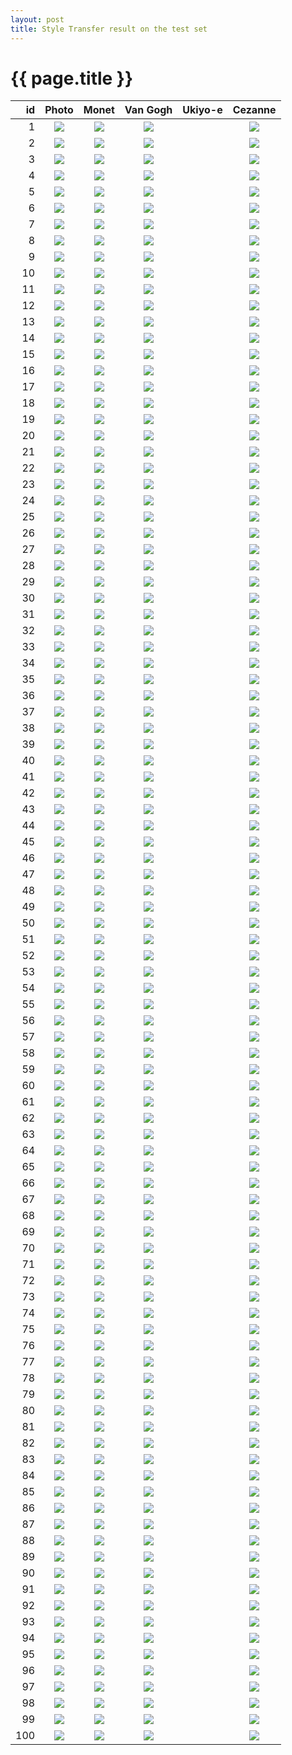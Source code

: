 ```yaml
---
layout: post
title: Style Transfer result on the test set
---
```

{{ page.title }}
================

| id | Photo | Monet | Van Gogh | Ukiyo-e | Cezanne |
|---:|:---------:|:----------:|:----------:|:----------:|:----------:|
| 1 | ![]({{site.url}}/images/style-transfer-test/original/01220.jpg) | ![]({{site.url}}/images/style-transfer-test/ukiyoe/01220.jpg) | ![]({{site.url}}/images/style-transfer-test/vangogh/01220.jpg) || ![]({{site.url}}/images/style-transfer-test/cezanne/01220.jpg) | ![]({{site.url}}/images/style-transfer-test/monet/01220.jpg) |
| 2 | ![]({{site.url}}/images/style-transfer-test/original/01200.jpg) | ![]({{site.url}}/images/style-transfer-test/ukiyoe/01200.jpg) | ![]({{site.url}}/images/style-transfer-test/vangogh/01200.jpg) || ![]({{site.url}}/images/style-transfer-test/cezanne/01200.jpg) | ![]({{site.url}}/images/style-transfer-test/monet/01200.jpg) |
| 3 | ![]({{site.url}}/images/style-transfer-test/original/00380.jpg) | ![]({{site.url}}/images/style-transfer-test/ukiyoe/00380.jpg) | ![]({{site.url}}/images/style-transfer-test/vangogh/00380.jpg) || ![]({{site.url}}/images/style-transfer-test/cezanne/00380.jpg) | ![]({{site.url}}/images/style-transfer-test/monet/00380.jpg) |
| 4 | ![]({{site.url}}/images/style-transfer-test/original/00100.jpg) | ![]({{site.url}}/images/style-transfer-test/ukiyoe/00100.jpg) | ![]({{site.url}}/images/style-transfer-test/vangogh/00100.jpg) || ![]({{site.url}}/images/style-transfer-test/cezanne/00100.jpg) | ![]({{site.url}}/images/style-transfer-test/monet/00100.jpg) |
| 5 | ![]({{site.url}}/images/style-transfer-test/original/00260.jpg) | ![]({{site.url}}/images/style-transfer-test/ukiyoe/00260.jpg) | ![]({{site.url}}/images/style-transfer-test/vangogh/00260.jpg) || ![]({{site.url}}/images/style-transfer-test/cezanne/00260.jpg) | ![]({{site.url}}/images/style-transfer-test/monet/00260.jpg) |
| 6 | ![]({{site.url}}/images/style-transfer-test/original/00120.jpg) | ![]({{site.url}}/images/style-transfer-test/ukiyoe/00120.jpg) | ![]({{site.url}}/images/style-transfer-test/vangogh/00120.jpg) || ![]({{site.url}}/images/style-transfer-test/cezanne/00120.jpg) | ![]({{site.url}}/images/style-transfer-test/monet/00120.jpg) |
| 7 | ![]({{site.url}}/images/style-transfer-test/original/00740.jpg) | ![]({{site.url}}/images/style-transfer-test/ukiyoe/00740.jpg) | ![]({{site.url}}/images/style-transfer-test/vangogh/00740.jpg) || ![]({{site.url}}/images/style-transfer-test/cezanne/00740.jpg) | ![]({{site.url}}/images/style-transfer-test/monet/00740.jpg) |
| 8 | ![]({{site.url}}/images/style-transfer-test/original/01330.jpg) | ![]({{site.url}}/images/style-transfer-test/ukiyoe/01330.jpg) | ![]({{site.url}}/images/style-transfer-test/vangogh/01330.jpg) || ![]({{site.url}}/images/style-transfer-test/cezanne/01330.jpg) | ![]({{site.url}}/images/style-transfer-test/monet/01330.jpg) |
| 9 | ![]({{site.url}}/images/style-transfer-test/original/00390.jpg) | ![]({{site.url}}/images/style-transfer-test/ukiyoe/00390.jpg) | ![]({{site.url}}/images/style-transfer-test/vangogh/00390.jpg) || ![]({{site.url}}/images/style-transfer-test/cezanne/00390.jpg) | ![]({{site.url}}/images/style-transfer-test/monet/00390.jpg) |
| 10 | ![]({{site.url}}/images/style-transfer-test/original/00680.jpg) | ![]({{site.url}}/images/style-transfer-test/ukiyoe/00680.jpg) | ![]({{site.url}}/images/style-transfer-test/vangogh/00680.jpg) || ![]({{site.url}}/images/style-transfer-test/cezanne/00680.jpg) | ![]({{site.url}}/images/style-transfer-test/monet/00680.jpg) |
| 11 | ![]({{site.url}}/images/style-transfer-test/original/00420.jpg) | ![]({{site.url}}/images/style-transfer-test/ukiyoe/00420.jpg) | ![]({{site.url}}/images/style-transfer-test/vangogh/00420.jpg) || ![]({{site.url}}/images/style-transfer-test/cezanne/00420.jpg) | ![]({{site.url}}/images/style-transfer-test/monet/00420.jpg) |
| 12 | ![]({{site.url}}/images/style-transfer-test/original/00080.jpg) | ![]({{site.url}}/images/style-transfer-test/ukiyoe/00080.jpg) | ![]({{site.url}}/images/style-transfer-test/vangogh/00080.jpg) || ![]({{site.url}}/images/style-transfer-test/cezanne/00080.jpg) | ![]({{site.url}}/images/style-transfer-test/monet/00080.jpg) |
| 13 | ![]({{site.url}}/images/style-transfer-test/original/01060.jpg) | ![]({{site.url}}/images/style-transfer-test/ukiyoe/01060.jpg) | ![]({{site.url}}/images/style-transfer-test/vangogh/01060.jpg) || ![]({{site.url}}/images/style-transfer-test/cezanne/01060.jpg) | ![]({{site.url}}/images/style-transfer-test/monet/01060.jpg) |
| 14 | ![]({{site.url}}/images/style-transfer-test/original/01100.jpg) | ![]({{site.url}}/images/style-transfer-test/ukiyoe/01100.jpg) | ![]({{site.url}}/images/style-transfer-test/vangogh/01100.jpg) || ![]({{site.url}}/images/style-transfer-test/cezanne/01100.jpg) | ![]({{site.url}}/images/style-transfer-test/monet/01100.jpg) |
| 15 | ![]({{site.url}}/images/style-transfer-test/original/00890.jpg) | ![]({{site.url}}/images/style-transfer-test/ukiyoe/00890.jpg) | ![]({{site.url}}/images/style-transfer-test/vangogh/00890.jpg) || ![]({{site.url}}/images/style-transfer-test/cezanne/00890.jpg) | ![]({{site.url}}/images/style-transfer-test/monet/00890.jpg) |
| 16 | ![]({{site.url}}/images/style-transfer-test/original/00620.jpg) | ![]({{site.url}}/images/style-transfer-test/ukiyoe/00620.jpg) | ![]({{site.url}}/images/style-transfer-test/vangogh/00620.jpg) || ![]({{site.url}}/images/style-transfer-test/cezanne/00620.jpg) | ![]({{site.url}}/images/style-transfer-test/monet/00620.jpg) |
| 17 | ![]({{site.url}}/images/style-transfer-test/original/01080.jpg) | ![]({{site.url}}/images/style-transfer-test/ukiyoe/01080.jpg) | ![]({{site.url}}/images/style-transfer-test/vangogh/01080.jpg) || ![]({{site.url}}/images/style-transfer-test/cezanne/01080.jpg) | ![]({{site.url}}/images/style-transfer-test/monet/01080.jpg) |
| 18 | ![]({{site.url}}/images/style-transfer-test/original/00010.jpg) | ![]({{site.url}}/images/style-transfer-test/ukiyoe/00010.jpg) | ![]({{site.url}}/images/style-transfer-test/vangogh/00010.jpg) || ![]({{site.url}}/images/style-transfer-test/cezanne/00010.jpg) | ![]({{site.url}}/images/style-transfer-test/monet/00010.jpg) |
| 19 | ![]({{site.url}}/images/style-transfer-test/original/01070.jpg) | ![]({{site.url}}/images/style-transfer-test/ukiyoe/01070.jpg) | ![]({{site.url}}/images/style-transfer-test/vangogh/01070.jpg) || ![]({{site.url}}/images/style-transfer-test/cezanne/01070.jpg) | ![]({{site.url}}/images/style-transfer-test/monet/01070.jpg) |
| 20 | ![]({{site.url}}/images/style-transfer-test/original/01180.jpg) | ![]({{site.url}}/images/style-transfer-test/ukiyoe/01180.jpg) | ![]({{site.url}}/images/style-transfer-test/vangogh/01180.jpg) || ![]({{site.url}}/images/style-transfer-test/cezanne/01180.jpg) | ![]({{site.url}}/images/style-transfer-test/monet/01180.jpg) |
| 21 | ![]({{site.url}}/images/style-transfer-test/original/01250.jpg) | ![]({{site.url}}/images/style-transfer-test/ukiyoe/01250.jpg) | ![]({{site.url}}/images/style-transfer-test/vangogh/01250.jpg) || ![]({{site.url}}/images/style-transfer-test/cezanne/01250.jpg) | ![]({{site.url}}/images/style-transfer-test/monet/01250.jpg) |
| 22 | ![]({{site.url}}/images/style-transfer-test/original/00780.jpg) | ![]({{site.url}}/images/style-transfer-test/ukiyoe/00780.jpg) | ![]({{site.url}}/images/style-transfer-test/vangogh/00780.jpg) || ![]({{site.url}}/images/style-transfer-test/cezanne/00780.jpg) | ![]({{site.url}}/images/style-transfer-test/monet/00780.jpg) |
| 23 | ![]({{site.url}}/images/style-transfer-test/original/00220.jpg) | ![]({{site.url}}/images/style-transfer-test/ukiyoe/00220.jpg) | ![]({{site.url}}/images/style-transfer-test/vangogh/00220.jpg) || ![]({{site.url}}/images/style-transfer-test/cezanne/00220.jpg) | ![]({{site.url}}/images/style-transfer-test/monet/00220.jpg) |
| 24 | ![]({{site.url}}/images/style-transfer-test/original/00760.jpg) | ![]({{site.url}}/images/style-transfer-test/ukiyoe/00760.jpg) | ![]({{site.url}}/images/style-transfer-test/vangogh/00760.jpg) || ![]({{site.url}}/images/style-transfer-test/cezanne/00760.jpg) | ![]({{site.url}}/images/style-transfer-test/monet/00760.jpg) |
| 25 | ![]({{site.url}}/images/style-transfer-test/original/00360.jpg) | ![]({{site.url}}/images/style-transfer-test/ukiyoe/00360.jpg) | ![]({{site.url}}/images/style-transfer-test/vangogh/00360.jpg) || ![]({{site.url}}/images/style-transfer-test/cezanne/00360.jpg) | ![]({{site.url}}/images/style-transfer-test/monet/00360.jpg) |
| 26 | ![]({{site.url}}/images/style-transfer-test/original/00980.jpg) | ![]({{site.url}}/images/style-transfer-test/ukiyoe/00980.jpg) | ![]({{site.url}}/images/style-transfer-test/vangogh/00980.jpg) || ![]({{site.url}}/images/style-transfer-test/cezanne/00980.jpg) | ![]({{site.url}}/images/style-transfer-test/monet/00980.jpg) |
| 27 | ![]({{site.url}}/images/style-transfer-test/original/00540.jpg) | ![]({{site.url}}/images/style-transfer-test/ukiyoe/00540.jpg) | ![]({{site.url}}/images/style-transfer-test/vangogh/00540.jpg) || ![]({{site.url}}/images/style-transfer-test/cezanne/00540.jpg) | ![]({{site.url}}/images/style-transfer-test/monet/00540.jpg) |
| 28 | ![]({{site.url}}/images/style-transfer-test/original/01290.jpg) | ![]({{site.url}}/images/style-transfer-test/ukiyoe/01290.jpg) | ![]({{site.url}}/images/style-transfer-test/vangogh/01290.jpg) || ![]({{site.url}}/images/style-transfer-test/cezanne/01290.jpg) | ![]({{site.url}}/images/style-transfer-test/monet/01290.jpg) |
| 29 | ![]({{site.url}}/images/style-transfer-test/original/00500.jpg) | ![]({{site.url}}/images/style-transfer-test/ukiyoe/00500.jpg) | ![]({{site.url}}/images/style-transfer-test/vangogh/00500.jpg) || ![]({{site.url}}/images/style-transfer-test/cezanne/00500.jpg) | ![]({{site.url}}/images/style-transfer-test/monet/00500.jpg) |
| 30 | ![]({{site.url}}/images/style-transfer-test/original/00940.jpg) | ![]({{site.url}}/images/style-transfer-test/ukiyoe/00940.jpg) | ![]({{site.url}}/images/style-transfer-test/vangogh/00940.jpg) || ![]({{site.url}}/images/style-transfer-test/cezanne/00940.jpg) | ![]({{site.url}}/images/style-transfer-test/monet/00940.jpg) |
| 31 | ![]({{site.url}}/images/style-transfer-test/original/00450.jpg) | ![]({{site.url}}/images/style-transfer-test/ukiyoe/00450.jpg) | ![]({{site.url}}/images/style-transfer-test/vangogh/00450.jpg) || ![]({{site.url}}/images/style-transfer-test/cezanne/00450.jpg) | ![]({{site.url}}/images/style-transfer-test/monet/00450.jpg) |
| 32 | ![]({{site.url}}/images/style-transfer-test/original/00090.jpg) | ![]({{site.url}}/images/style-transfer-test/ukiyoe/00090.jpg) | ![]({{site.url}}/images/style-transfer-test/vangogh/00090.jpg) || ![]({{site.url}}/images/style-transfer-test/cezanne/00090.jpg) | ![]({{site.url}}/images/style-transfer-test/monet/00090.jpg) |
| 33 | ![]({{site.url}}/images/style-transfer-test/original/00490.jpg) | ![]({{site.url}}/images/style-transfer-test/ukiyoe/00490.jpg) | ![]({{site.url}}/images/style-transfer-test/vangogh/00490.jpg) || ![]({{site.url}}/images/style-transfer-test/cezanne/00490.jpg) | ![]({{site.url}}/images/style-transfer-test/monet/00490.jpg) |
| 34 | ![]({{site.url}}/images/style-transfer-test/original/00640.jpg) | ![]({{site.url}}/images/style-transfer-test/ukiyoe/00640.jpg) | ![]({{site.url}}/images/style-transfer-test/vangogh/00640.jpg) || ![]({{site.url}}/images/style-transfer-test/cezanne/00640.jpg) | ![]({{site.url}}/images/style-transfer-test/monet/00640.jpg) |
| 35 | ![]({{site.url}}/images/style-transfer-test/original/01050.jpg) | ![]({{site.url}}/images/style-transfer-test/ukiyoe/01050.jpg) | ![]({{site.url}}/images/style-transfer-test/vangogh/01050.jpg) || ![]({{site.url}}/images/style-transfer-test/cezanne/01050.jpg) | ![]({{site.url}}/images/style-transfer-test/monet/01050.jpg) |
| 36 | ![]({{site.url}}/images/style-transfer-test/original/00950.jpg) | ![]({{site.url}}/images/style-transfer-test/ukiyoe/00950.jpg) | ![]({{site.url}}/images/style-transfer-test/vangogh/00950.jpg) || ![]({{site.url}}/images/style-transfer-test/cezanne/00950.jpg) | ![]({{site.url}}/images/style-transfer-test/monet/00950.jpg) |
| 37 | ![]({{site.url}}/images/style-transfer-test/original/00820.jpg) | ![]({{site.url}}/images/style-transfer-test/ukiyoe/00820.jpg) | ![]({{site.url}}/images/style-transfer-test/vangogh/00820.jpg) || ![]({{site.url}}/images/style-transfer-test/cezanne/00820.jpg) | ![]({{site.url}}/images/style-transfer-test/monet/00820.jpg) |
| 38 | ![]({{site.url}}/images/style-transfer-test/original/00840.jpg) | ![]({{site.url}}/images/style-transfer-test/ukiyoe/00840.jpg) | ![]({{site.url}}/images/style-transfer-test/vangogh/00840.jpg) || ![]({{site.url}}/images/style-transfer-test/cezanne/00840.jpg) | ![]({{site.url}}/images/style-transfer-test/monet/00840.jpg) |
| 39 | ![]({{site.url}}/images/style-transfer-test/original/00110.jpg) | ![]({{site.url}}/images/style-transfer-test/ukiyoe/00110.jpg) | ![]({{site.url}}/images/style-transfer-test/vangogh/00110.jpg) || ![]({{site.url}}/images/style-transfer-test/cezanne/00110.jpg) | ![]({{site.url}}/images/style-transfer-test/monet/00110.jpg) |
| 40 | ![]({{site.url}}/images/style-transfer-test/original/00440.jpg) | ![]({{site.url}}/images/style-transfer-test/ukiyoe/00440.jpg) | ![]({{site.url}}/images/style-transfer-test/vangogh/00440.jpg) || ![]({{site.url}}/images/style-transfer-test/cezanne/00440.jpg) | ![]({{site.url}}/images/style-transfer-test/monet/00440.jpg) |
| 41 | ![]({{site.url}}/images/style-transfer-test/original/01150.jpg) | ![]({{site.url}}/images/style-transfer-test/ukiyoe/01150.jpg) | ![]({{site.url}}/images/style-transfer-test/vangogh/01150.jpg) || ![]({{site.url}}/images/style-transfer-test/cezanne/01150.jpg) | ![]({{site.url}}/images/style-transfer-test/monet/01150.jpg) |
| 42 | ![]({{site.url}}/images/style-transfer-test/original/00160.jpg) | ![]({{site.url}}/images/style-transfer-test/ukiyoe/00160.jpg) | ![]({{site.url}}/images/style-transfer-test/vangogh/00160.jpg) || ![]({{site.url}}/images/style-transfer-test/cezanne/00160.jpg) | ![]({{site.url}}/images/style-transfer-test/monet/00160.jpg) |
| 43 | ![]({{site.url}}/images/style-transfer-test/original/01270.jpg) | ![]({{site.url}}/images/style-transfer-test/ukiyoe/01270.jpg) | ![]({{site.url}}/images/style-transfer-test/vangogh/01270.jpg) || ![]({{site.url}}/images/style-transfer-test/cezanne/01270.jpg) | ![]({{site.url}}/images/style-transfer-test/monet/01270.jpg) |
| 44 | ![]({{site.url}}/images/style-transfer-test/original/00730.jpg) | ![]({{site.url}}/images/style-transfer-test/ukiyoe/00730.jpg) | ![]({{site.url}}/images/style-transfer-test/vangogh/00730.jpg) || ![]({{site.url}}/images/style-transfer-test/cezanne/00730.jpg) | ![]({{site.url}}/images/style-transfer-test/monet/00730.jpg) |
| 45 | ![]({{site.url}}/images/style-transfer-test/original/00250.jpg) | ![]({{site.url}}/images/style-transfer-test/ukiyoe/00250.jpg) | ![]({{site.url}}/images/style-transfer-test/vangogh/00250.jpg) || ![]({{site.url}}/images/style-transfer-test/cezanne/00250.jpg) | ![]({{site.url}}/images/style-transfer-test/monet/00250.jpg) |
| 46 | ![]({{site.url}}/images/style-transfer-test/original/01230.jpg) | ![]({{site.url}}/images/style-transfer-test/ukiyoe/01230.jpg) | ![]({{site.url}}/images/style-transfer-test/vangogh/01230.jpg) || ![]({{site.url}}/images/style-transfer-test/cezanne/01230.jpg) | ![]({{site.url}}/images/style-transfer-test/monet/01230.jpg) |
| 47 | ![]({{site.url}}/images/style-transfer-test/original/00470.jpg) | ![]({{site.url}}/images/style-transfer-test/ukiyoe/00470.jpg) | ![]({{site.url}}/images/style-transfer-test/vangogh/00470.jpg) || ![]({{site.url}}/images/style-transfer-test/cezanne/00470.jpg) | ![]({{site.url}}/images/style-transfer-test/monet/00470.jpg) |
| 48 | ![]({{site.url}}/images/style-transfer-test/original/00520.jpg) | ![]({{site.url}}/images/style-transfer-test/ukiyoe/00520.jpg) | ![]({{site.url}}/images/style-transfer-test/vangogh/00520.jpg) || ![]({{site.url}}/images/style-transfer-test/cezanne/00520.jpg) | ![]({{site.url}}/images/style-transfer-test/monet/00520.jpg) |
| 49 | ![]({{site.url}}/images/style-transfer-test/original/00350.jpg) | ![]({{site.url}}/images/style-transfer-test/ukiyoe/00350.jpg) | ![]({{site.url}}/images/style-transfer-test/vangogh/00350.jpg) || ![]({{site.url}}/images/style-transfer-test/cezanne/00350.jpg) | ![]({{site.url}}/images/style-transfer-test/monet/00350.jpg) |
| 50 | ![]({{site.url}}/images/style-transfer-test/original/00650.jpg) | ![]({{site.url}}/images/style-transfer-test/ukiyoe/00650.jpg) | ![]({{site.url}}/images/style-transfer-test/vangogh/00650.jpg) || ![]({{site.url}}/images/style-transfer-test/cezanne/00650.jpg) | ![]({{site.url}}/images/style-transfer-test/monet/00650.jpg) |
| 51 | ![]({{site.url}}/images/style-transfer-test/original/01090.jpg) | ![]({{site.url}}/images/style-transfer-test/ukiyoe/01090.jpg) | ![]({{site.url}}/images/style-transfer-test/vangogh/01090.jpg) || ![]({{site.url}}/images/style-transfer-test/cezanne/01090.jpg) | ![]({{site.url}}/images/style-transfer-test/monet/01090.jpg) |
| 52 | ![]({{site.url}}/images/style-transfer-test/original/00710.jpg) | ![]({{site.url}}/images/style-transfer-test/ukiyoe/00710.jpg) | ![]({{site.url}}/images/style-transfer-test/vangogh/00710.jpg) || ![]({{site.url}}/images/style-transfer-test/cezanne/00710.jpg) | ![]({{site.url}}/images/style-transfer-test/monet/00710.jpg) |
| 53 | ![]({{site.url}}/images/style-transfer-test/original/01240.jpg) | ![]({{site.url}}/images/style-transfer-test/ukiyoe/01240.jpg) | ![]({{site.url}}/images/style-transfer-test/vangogh/01240.jpg) || ![]({{site.url}}/images/style-transfer-test/cezanne/01240.jpg) | ![]({{site.url}}/images/style-transfer-test/monet/01240.jpg) |
| 54 | ![]({{site.url}}/images/style-transfer-test/original/00770.jpg) | ![]({{site.url}}/images/style-transfer-test/ukiyoe/00770.jpg) | ![]({{site.url}}/images/style-transfer-test/vangogh/00770.jpg) || ![]({{site.url}}/images/style-transfer-test/cezanne/00770.jpg) | ![]({{site.url}}/images/style-transfer-test/monet/00770.jpg) |
| 55 | ![]({{site.url}}/images/style-transfer-test/original/01030.jpg) | ![]({{site.url}}/images/style-transfer-test/ukiyoe/01030.jpg) | ![]({{site.url}}/images/style-transfer-test/vangogh/01030.jpg) || ![]({{site.url}}/images/style-transfer-test/cezanne/01030.jpg) | ![]({{site.url}}/images/style-transfer-test/monet/01030.jpg) |
| 56 | ![]({{site.url}}/images/style-transfer-test/original/00130.jpg) | ![]({{site.url}}/images/style-transfer-test/ukiyoe/00130.jpg) | ![]({{site.url}}/images/style-transfer-test/vangogh/00130.jpg) || ![]({{site.url}}/images/style-transfer-test/cezanne/00130.jpg) | ![]({{site.url}}/images/style-transfer-test/monet/00130.jpg) |
| 57 | ![]({{site.url}}/images/style-transfer-test/original/00400.jpg) | ![]({{site.url}}/images/style-transfer-test/ukiyoe/00400.jpg) | ![]({{site.url}}/images/style-transfer-test/vangogh/00400.jpg) || ![]({{site.url}}/images/style-transfer-test/cezanne/00400.jpg) | ![]({{site.url}}/images/style-transfer-test/monet/00400.jpg) |
| 58 | ![]({{site.url}}/images/style-transfer-test/original/00860.jpg) | ![]({{site.url}}/images/style-transfer-test/ukiyoe/00860.jpg) | ![]({{site.url}}/images/style-transfer-test/vangogh/00860.jpg) || ![]({{site.url}}/images/style-transfer-test/cezanne/00860.jpg) | ![]({{site.url}}/images/style-transfer-test/monet/00860.jpg) |
| 59 | ![]({{site.url}}/images/style-transfer-test/original/01260.jpg) | ![]({{site.url}}/images/style-transfer-test/ukiyoe/01260.jpg) | ![]({{site.url}}/images/style-transfer-test/vangogh/01260.jpg) || ![]({{site.url}}/images/style-transfer-test/cezanne/01260.jpg) | ![]({{site.url}}/images/style-transfer-test/monet/01260.jpg) |
| 60 | ![]({{site.url}}/images/style-transfer-test/original/01000.jpg) | ![]({{site.url}}/images/style-transfer-test/ukiyoe/01000.jpg) | ![]({{site.url}}/images/style-transfer-test/vangogh/01000.jpg) || ![]({{site.url}}/images/style-transfer-test/cezanne/01000.jpg) | ![]({{site.url}}/images/style-transfer-test/monet/01000.jpg) |
| 61 | ![]({{site.url}}/images/style-transfer-test/original/00280.jpg) | ![]({{site.url}}/images/style-transfer-test/ukiyoe/00280.jpg) | ![]({{site.url}}/images/style-transfer-test/vangogh/00280.jpg) || ![]({{site.url}}/images/style-transfer-test/cezanne/00280.jpg) | ![]({{site.url}}/images/style-transfer-test/monet/00280.jpg) |
| 62 | ![]({{site.url}}/images/style-transfer-test/original/00880.jpg) | ![]({{site.url}}/images/style-transfer-test/ukiyoe/00880.jpg) | ![]({{site.url}}/images/style-transfer-test/vangogh/00880.jpg) || ![]({{site.url}}/images/style-transfer-test/cezanne/00880.jpg) | ![]({{site.url}}/images/style-transfer-test/monet/00880.jpg) |
| 63 | ![]({{site.url}}/images/style-transfer-test/original/00170.jpg) | ![]({{site.url}}/images/style-transfer-test/ukiyoe/00170.jpg) | ![]({{site.url}}/images/style-transfer-test/vangogh/00170.jpg) || ![]({{site.url}}/images/style-transfer-test/cezanne/00170.jpg) | ![]({{site.url}}/images/style-transfer-test/monet/00170.jpg) |
| 64 | ![]({{site.url}}/images/style-transfer-test/original/00140.jpg) | ![]({{site.url}}/images/style-transfer-test/ukiyoe/00140.jpg) | ![]({{site.url}}/images/style-transfer-test/vangogh/00140.jpg) || ![]({{site.url}}/images/style-transfer-test/cezanne/00140.jpg) | ![]({{site.url}}/images/style-transfer-test/monet/00140.jpg) |
| 65 | ![]({{site.url}}/images/style-transfer-test/original/00810.jpg) | ![]({{site.url}}/images/style-transfer-test/ukiyoe/00810.jpg) | ![]({{site.url}}/images/style-transfer-test/vangogh/00810.jpg) || ![]({{site.url}}/images/style-transfer-test/cezanne/00810.jpg) | ![]({{site.url}}/images/style-transfer-test/monet/00810.jpg) |
| 66 | ![]({{site.url}}/images/style-transfer-test/original/00020.jpg) | ![]({{site.url}}/images/style-transfer-test/ukiyoe/00020.jpg) | ![]({{site.url}}/images/style-transfer-test/vangogh/00020.jpg) || ![]({{site.url}}/images/style-transfer-test/cezanne/00020.jpg) | ![]({{site.url}}/images/style-transfer-test/monet/00020.jpg) |
| 67 | ![]({{site.url}}/images/style-transfer-test/original/00870.jpg) | ![]({{site.url}}/images/style-transfer-test/ukiyoe/00870.jpg) | ![]({{site.url}}/images/style-transfer-test/vangogh/00870.jpg) || ![]({{site.url}}/images/style-transfer-test/cezanne/00870.jpg) | ![]({{site.url}}/images/style-transfer-test/monet/00870.jpg) |
| 68 | ![]({{site.url}}/images/style-transfer-test/original/00300.jpg) | ![]({{site.url}}/images/style-transfer-test/ukiyoe/00300.jpg) | ![]({{site.url}}/images/style-transfer-test/vangogh/00300.jpg) || ![]({{site.url}}/images/style-transfer-test/cezanne/00300.jpg) | ![]({{site.url}}/images/style-transfer-test/monet/00300.jpg) |
| 69 | ![]({{site.url}}/images/style-transfer-test/original/00330.jpg) | ![]({{site.url}}/images/style-transfer-test/ukiyoe/00330.jpg) | ![]({{site.url}}/images/style-transfer-test/vangogh/00330.jpg) || ![]({{site.url}}/images/style-transfer-test/cezanne/00330.jpg) | ![]({{site.url}}/images/style-transfer-test/monet/00330.jpg) |
| 70 | ![]({{site.url}}/images/style-transfer-test/original/00310.jpg) | ![]({{site.url}}/images/style-transfer-test/ukiyoe/00310.jpg) | ![]({{site.url}}/images/style-transfer-test/vangogh/00310.jpg) || ![]({{site.url}}/images/style-transfer-test/cezanne/00310.jpg) | ![]({{site.url}}/images/style-transfer-test/monet/00310.jpg) |
| 71 | ![]({{site.url}}/images/style-transfer-test/original/00850.jpg) | ![]({{site.url}}/images/style-transfer-test/ukiyoe/00850.jpg) | ![]({{site.url}}/images/style-transfer-test/vangogh/00850.jpg) || ![]({{site.url}}/images/style-transfer-test/cezanne/00850.jpg) | ![]({{site.url}}/images/style-transfer-test/monet/00850.jpg) |
| 72 | ![]({{site.url}}/images/style-transfer-test/original/01020.jpg) | ![]({{site.url}}/images/style-transfer-test/ukiyoe/01020.jpg) | ![]({{site.url}}/images/style-transfer-test/vangogh/01020.jpg) || ![]({{site.url}}/images/style-transfer-test/cezanne/01020.jpg) | ![]({{site.url}}/images/style-transfer-test/monet/01020.jpg) |
| 73 | ![]({{site.url}}/images/style-transfer-test/original/00690.jpg) | ![]({{site.url}}/images/style-transfer-test/ukiyoe/00690.jpg) | ![]({{site.url}}/images/style-transfer-test/vangogh/00690.jpg) || ![]({{site.url}}/images/style-transfer-test/cezanne/00690.jpg) | ![]({{site.url}}/images/style-transfer-test/monet/00690.jpg) |
| 74 | ![]({{site.url}}/images/style-transfer-test/original/01110.jpg) | ![]({{site.url}}/images/style-transfer-test/ukiyoe/01110.jpg) | ![]({{site.url}}/images/style-transfer-test/vangogh/01110.jpg) || ![]({{site.url}}/images/style-transfer-test/cezanne/01110.jpg) | ![]({{site.url}}/images/style-transfer-test/monet/01110.jpg) |
| 75 | ![]({{site.url}}/images/style-transfer-test/original/01120.jpg) | ![]({{site.url}}/images/style-transfer-test/ukiyoe/01120.jpg) | ![]({{site.url}}/images/style-transfer-test/vangogh/01120.jpg) || ![]({{site.url}}/images/style-transfer-test/cezanne/01120.jpg) | ![]({{site.url}}/images/style-transfer-test/monet/01120.jpg) |
| 76 | ![]({{site.url}}/images/style-transfer-test/original/00590.jpg) | ![]({{site.url}}/images/style-transfer-test/ukiyoe/00590.jpg) | ![]({{site.url}}/images/style-transfer-test/vangogh/00590.jpg) || ![]({{site.url}}/images/style-transfer-test/cezanne/00590.jpg) | ![]({{site.url}}/images/style-transfer-test/monet/00590.jpg) |
| 77 | ![]({{site.url}}/images/style-transfer-test/original/01210.jpg) | ![]({{site.url}}/images/style-transfer-test/ukiyoe/01210.jpg) | ![]({{site.url}}/images/style-transfer-test/vangogh/01210.jpg) || ![]({{site.url}}/images/style-transfer-test/cezanne/01210.jpg) | ![]({{site.url}}/images/style-transfer-test/monet/01210.jpg) |
| 78 | ![]({{site.url}}/images/style-transfer-test/original/00180.jpg) | ![]({{site.url}}/images/style-transfer-test/ukiyoe/00180.jpg) | ![]({{site.url}}/images/style-transfer-test/vangogh/00180.jpg) || ![]({{site.url}}/images/style-transfer-test/cezanne/00180.jpg) | ![]({{site.url}}/images/style-transfer-test/monet/00180.jpg) |
| 79 | ![]({{site.url}}/images/style-transfer-test/original/01190.jpg) | ![]({{site.url}}/images/style-transfer-test/ukiyoe/01190.jpg) | ![]({{site.url}}/images/style-transfer-test/vangogh/01190.jpg) || ![]({{site.url}}/images/style-transfer-test/cezanne/01190.jpg) | ![]({{site.url}}/images/style-transfer-test/monet/01190.jpg) |
| 80 | ![]({{site.url}}/images/style-transfer-test/original/00240.jpg) | ![]({{site.url}}/images/style-transfer-test/ukiyoe/00240.jpg) | ![]({{site.url}}/images/style-transfer-test/vangogh/00240.jpg) || ![]({{site.url}}/images/style-transfer-test/cezanne/00240.jpg) | ![]({{site.url}}/images/style-transfer-test/monet/00240.jpg) |
| 81 | ![]({{site.url}}/images/style-transfer-test/original/00790.jpg) | ![]({{site.url}}/images/style-transfer-test/ukiyoe/00790.jpg) | ![]({{site.url}}/images/style-transfer-test/vangogh/00790.jpg) || ![]({{site.url}}/images/style-transfer-test/cezanne/00790.jpg) | ![]({{site.url}}/images/style-transfer-test/monet/00790.jpg) |
| 82 | ![]({{site.url}}/images/style-transfer-test/original/01040.jpg) | ![]({{site.url}}/images/style-transfer-test/ukiyoe/01040.jpg) | ![]({{site.url}}/images/style-transfer-test/vangogh/01040.jpg) || ![]({{site.url}}/images/style-transfer-test/cezanne/01040.jpg) | ![]({{site.url}}/images/style-transfer-test/monet/01040.jpg) |
| 83 | ![]({{site.url}}/images/style-transfer-test/original/00030.jpg) | ![]({{site.url}}/images/style-transfer-test/ukiyoe/00030.jpg) | ![]({{site.url}}/images/style-transfer-test/vangogh/00030.jpg) || ![]({{site.url}}/images/style-transfer-test/cezanne/00030.jpg) | ![]({{site.url}}/images/style-transfer-test/monet/00030.jpg) |
| 84 | ![]({{site.url}}/images/style-transfer-test/original/01160.jpg) | ![]({{site.url}}/images/style-transfer-test/ukiyoe/01160.jpg) | ![]({{site.url}}/images/style-transfer-test/vangogh/01160.jpg) || ![]({{site.url}}/images/style-transfer-test/cezanne/01160.jpg) | ![]({{site.url}}/images/style-transfer-test/monet/01160.jpg) |
| 85 | ![]({{site.url}}/images/style-transfer-test/original/01280.jpg) | ![]({{site.url}}/images/style-transfer-test/ukiyoe/01280.jpg) | ![]({{site.url}}/images/style-transfer-test/vangogh/01280.jpg) || ![]({{site.url}}/images/style-transfer-test/cezanne/01280.jpg) | ![]({{site.url}}/images/style-transfer-test/monet/01280.jpg) |
| 86 | ![]({{site.url}}/images/style-transfer-test/original/01010.jpg) | ![]({{site.url}}/images/style-transfer-test/ukiyoe/01010.jpg) | ![]({{site.url}}/images/style-transfer-test/vangogh/01010.jpg) || ![]({{site.url}}/images/style-transfer-test/cezanne/01010.jpg) | ![]({{site.url}}/images/style-transfer-test/monet/01010.jpg) |
| 87 | ![]({{site.url}}/images/style-transfer-test/original/00600.jpg) | ![]({{site.url}}/images/style-transfer-test/ukiyoe/00600.jpg) | ![]({{site.url}}/images/style-transfer-test/vangogh/00600.jpg) || ![]({{site.url}}/images/style-transfer-test/cezanne/00600.jpg) | ![]({{site.url}}/images/style-transfer-test/monet/00600.jpg) |
| 88 | ![]({{site.url}}/images/style-transfer-test/original/00920.jpg) | ![]({{site.url}}/images/style-transfer-test/ukiyoe/00920.jpg) | ![]({{site.url}}/images/style-transfer-test/vangogh/00920.jpg) || ![]({{site.url}}/images/style-transfer-test/cezanne/00920.jpg) | ![]({{site.url}}/images/style-transfer-test/monet/00920.jpg) |
| 89 | ![]({{site.url}}/images/style-transfer-test/original/01130.jpg) | ![]({{site.url}}/images/style-transfer-test/ukiyoe/01130.jpg) | ![]({{site.url}}/images/style-transfer-test/vangogh/01130.jpg) || ![]({{site.url}}/images/style-transfer-test/cezanne/01130.jpg) | ![]({{site.url}}/images/style-transfer-test/monet/01130.jpg) |
| 90 | ![]({{site.url}}/images/style-transfer-test/original/00900.jpg) | ![]({{site.url}}/images/style-transfer-test/ukiyoe/00900.jpg) | ![]({{site.url}}/images/style-transfer-test/vangogh/00900.jpg) || ![]({{site.url}}/images/style-transfer-test/cezanne/00900.jpg) | ![]({{site.url}}/images/style-transfer-test/monet/00900.jpg) |
| 91 | ![]({{site.url}}/images/style-transfer-test/original/00800.jpg) | ![]({{site.url}}/images/style-transfer-test/ukiyoe/00800.jpg) | ![]({{site.url}}/images/style-transfer-test/vangogh/00800.jpg) || ![]({{site.url}}/images/style-transfer-test/cezanne/00800.jpg) | ![]({{site.url}}/images/style-transfer-test/monet/00800.jpg) |
| 92 | ![]({{site.url}}/images/style-transfer-test/original/00410.jpg) | ![]({{site.url}}/images/style-transfer-test/ukiyoe/00410.jpg) | ![]({{site.url}}/images/style-transfer-test/vangogh/00410.jpg) || ![]({{site.url}}/images/style-transfer-test/cezanne/00410.jpg) | ![]({{site.url}}/images/style-transfer-test/monet/00410.jpg) |
| 93 | ![]({{site.url}}/images/style-transfer-test/original/00750.jpg) | ![]({{site.url}}/images/style-transfer-test/ukiyoe/00750.jpg) | ![]({{site.url}}/images/style-transfer-test/vangogh/00750.jpg) || ![]({{site.url}}/images/style-transfer-test/cezanne/00750.jpg) | ![]({{site.url}}/images/style-transfer-test/monet/00750.jpg) |
| 94 | ![]({{site.url}}/images/style-transfer-test/original/01310.jpg) | ![]({{site.url}}/images/style-transfer-test/ukiyoe/01310.jpg) | ![]({{site.url}}/images/style-transfer-test/vangogh/01310.jpg) || ![]({{site.url}}/images/style-transfer-test/cezanne/01310.jpg) | ![]({{site.url}}/images/style-transfer-test/monet/01310.jpg) |
| 95 | ![]({{site.url}}/images/style-transfer-test/original/00990.jpg) | ![]({{site.url}}/images/style-transfer-test/ukiyoe/00990.jpg) | ![]({{site.url}}/images/style-transfer-test/vangogh/00990.jpg) || ![]({{site.url}}/images/style-transfer-test/cezanne/00990.jpg) | ![]({{site.url}}/images/style-transfer-test/monet/00990.jpg) |
| 96 | ![]({{site.url}}/images/style-transfer-test/original/00930.jpg) | ![]({{site.url}}/images/style-transfer-test/ukiyoe/00930.jpg) | ![]({{site.url}}/images/style-transfer-test/vangogh/00930.jpg) || ![]({{site.url}}/images/style-transfer-test/cezanne/00930.jpg) | ![]({{site.url}}/images/style-transfer-test/monet/00930.jpg) |
| 97 | ![]({{site.url}}/images/style-transfer-test/original/00480.jpg) | ![]({{site.url}}/images/style-transfer-test/ukiyoe/00480.jpg) | ![]({{site.url}}/images/style-transfer-test/vangogh/00480.jpg) || ![]({{site.url}}/images/style-transfer-test/cezanne/00480.jpg) | ![]({{site.url}}/images/style-transfer-test/monet/00480.jpg) |
| 98 | ![]({{site.url}}/images/style-transfer-test/original/00070.jpg) | ![]({{site.url}}/images/style-transfer-test/ukiyoe/00070.jpg) | ![]({{site.url}}/images/style-transfer-test/vangogh/00070.jpg) || ![]({{site.url}}/images/style-transfer-test/cezanne/00070.jpg) | ![]({{site.url}}/images/style-transfer-test/monet/00070.jpg) |
| 99 | ![]({{site.url}}/images/style-transfer-test/original/01300.jpg) | ![]({{site.url}}/images/style-transfer-test/ukiyoe/01300.jpg) | ![]({{site.url}}/images/style-transfer-test/vangogh/01300.jpg) || ![]({{site.url}}/images/style-transfer-test/cezanne/01300.jpg) | ![]({{site.url}}/images/style-transfer-test/monet/01300.jpg) |
| 100 | ![]({{site.url}}/images/style-transfer-test/original/00700.jpg) | ![]({{site.url}}/images/style-transfer-test/ukiyoe/00700.jpg) | ![]({{site.url}}/images/style-transfer-test/vangogh/00700.jpg) || ![]({{site.url}}/images/style-transfer-test/cezanne/00700.jpg) | ![]({{site.url}}/images/style-transfer-test/monet/00700.jpg) |
